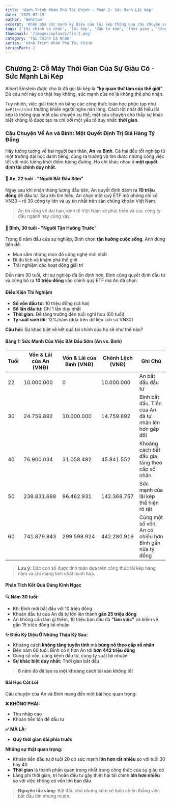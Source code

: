 ```yaml
---
title: 'Hành Trình Khám Phá Tài Chính - Phần 2: Sức Mạnh Lãi Kép'
date: '2025-07-19'
author: 'Wehttam'
excerpt: 'Khám phá sức mạnh kỳ diệu của lãi kép thông qua câu chuyện so sánh trực quan, chứng minh tại sao thời gian là yếu tố quan trọng nhất trong hành trình xây dựng sự giàu có.'
tags: ['tài chính cá nhân', 'lãi kép', 'đầu tư sớm', 'thời gian', 'tăng trưởng tài sản']
thumbnail: '/images/uploads/fin-2.png'
category: 'Tài Chính Cá Nhân'
series: 'Hành Trình Khám Phá Tài Chính'
seriesPart: 2
---
```


## Chương 2: Cỗ Máy Thời Gian Của Sự Giàu Có - Sức Mạnh Lãi Kép

Albert Einstein được cho là đã gọi lãi kép là **"kỳ quan thứ tám của thế giới"**. Dù câu nói này có thật hay không, sức mạnh của nó là không thể phủ nhận. 

Tuy nhiên, việc giải thích nó bằng các công thức toán học phức tạp như `A=P(1+r/n)nt` thường khiến người nghe nản lòng. Cách tốt nhất để hiểu lãi kép là thông qua một câu chuyện cụ thể, một câu chuyện cho thấy sự khác biệt khổng lồ được tạo ra chỉ bởi một yếu tố duy nhất: **thời gian**.

### Câu Chuyện Về An và Bình: Một Quyết Định Trị Giá Hàng Tỷ Đồng

Hãy tưởng tượng về hai người bạn thân, **An** và **Bình**. Cả hai đều tốt nghiệp từ một trường đại học danh tiếng, cùng ra trường và tìm được những công việc tốt với mức lương khởi điểm tương đương. Họ chỉ khác nhau ở **một quyết định tài chính duy nhất**.

#### 👤 An, 22 tuổi - "Người Bắt Đầu Sớm"
Ngay sau khi nhận tháng lương đầu tiên, An quyết định dành ra **10 triệu đồng** để đầu tư. Sau khi tìm hiểu, An chọn một quỹ ETF mô phỏng chỉ số VN30 – rổ 30 công ty lớn và uy tín nhất trên sàn chứng khoán Việt Nam. 

> An tin rằng về dài hạn, kinh tế Việt Nam sẽ phát triển và các công ty đầu ngành này cũng vậy.

#### 👤 Bình, 30 tuổi - "Người Tận Hưởng Trước"
Trong 8 năm đầu của sự nghiệp, Bình chọn **tận hưởng cuộc sống**. Anh dùng tiền để:
- Mua sắm những món đồ công nghệ mới nhất
- Đi du lịch và khám phá thế giới
- Trải nghiệm các hoạt động giải trí

Đến năm 30 tuổi, khi sự nghiệp đã ổn định hơn, Bình cũng quyết định đầu tư và cũng bỏ ra **10 triệu đồng** vào chính quỹ ETF mà An đã chọn.

#### Điều Kiện Thí Nghiệm
- **Số vốn đầu tư:** 10 triệu đồng (cả hai)
- **Số lần đầu tư:** Chỉ 1 lần duy nhất
- **Thời gian:** Để tăng trưởng đến tuổi nghỉ hưu (60 tuổi)
- **Tỷ suất sinh lời:** 12%/năm (dựa trên dữ liệu lịch sử VN30)

**Câu hỏi:** Sự khác biệt về kết quả tài chính của họ sẽ như thế nào?

#### Bảng 1: Sức Mạnh Của Việc Bắt Đầu Sớm (An vs. Bình)

| Tuổi | Vốn & Lãi của An (VNĐ) | Vốn & Lãi của Bình (VNĐ) | Chênh Lệch (VNĐ) | Ghi Chú |
|------|------------------------|---------------------------|-------------------|---------|
| 22   | 10.000.000             | 0                         | 10.000.000        | An bắt đầu đầu tư |
| 30   | 24.759.892             | 10.000.000                | 14.759.892        | Bình bắt đầu. Tiền của An đã tự nhân lên hơn gấp đôi |
| 40   | 76.900.034             | 31.058.482                | 45.841.552        | Khoảng cách bắt đầu gia tăng theo cấp số nhân |
| 50   | 238.831.688            | 96.462.931                | 142.368.757       | Sức mạnh của lãi kép thể hiện rõ rệt |
| 60   | 741.879.843            | 299.598.924               | 442.280.919       | Cùng một số vốn, An có nhiều hơn Bình gần nửa tỷ đồng |

> **Lưu ý:** Các con số được tính toán dựa trên công thức lãi kép hàng năm và chỉ mang tính chất minh họa.

#### Phân Tích Kết Quả Đáng Kinh Ngạc

**🔍 Năm 30 tuổi:**
- Khi Bình mới bắt đầu với 10 triệu đồng
- Khoản đầu tư của An đã tự lớn lên thành **gần 25 triệu đồng**
- An không cần làm gì thêm, 10 triệu ban đầu đã **"làm việc"** và kiếm về gần 15 triệu đồng lợi nhuận

**✨ Điều Kỳ Diệu Ở Những Thập Kỷ Sau:**
- Khoảng cách **không tăng tuyến tính** mà **bùng nổ theo cấp số nhân**
- Đến năm 60 tuổi: Bình có ít hơn An tới **hơn 442 triệu đồng**
- Cùng số vốn, cùng kênh đầu tư, cùng tỷ suất lợi nhuận
- **Sự khác biệt duy nhất:** Thời gian bắt đầu

> **8 năm đó đã tạo ra một khoảng cách tài sản khổng lồ!**

#### Bài Học Cốt Lõi

Câu chuyện của An và Bình mang đến một bài học quan trọng:

**❌ KHÔNG PHẢI:**
- Thu nhập cao
- Khoản tiền lớn để đầu tư

**✅ MÀ LÀ:**
- **Quỹ thời gian dài phía trước**

**Những sự thật quan trọng:**
- Khoản tiền đầu tư ở tuổi 20 có sức mạnh **lớn hơn rất nhiều** so với tuổi 30 hay 40
- **Thời gian** là thành phần quan trọng nhất trong công thức của sự giàu có
- Lãng phí thời gian, trì hoãn đầu tư gây thiệt hại tài chính **lớn hơn nhiều** so với việc không có vốn lớn ban đầu

> **Nguyên tắc vàng:** Bắt đầu nhỏ nhưng sớm sẽ luôn chiến thắng việc bắt đầu lớn nhưng muộn.